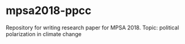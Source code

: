 # mpsa2018-ppcc
Repository for writing research paper for MPSA 2018. Topic: political polarization in climate change
